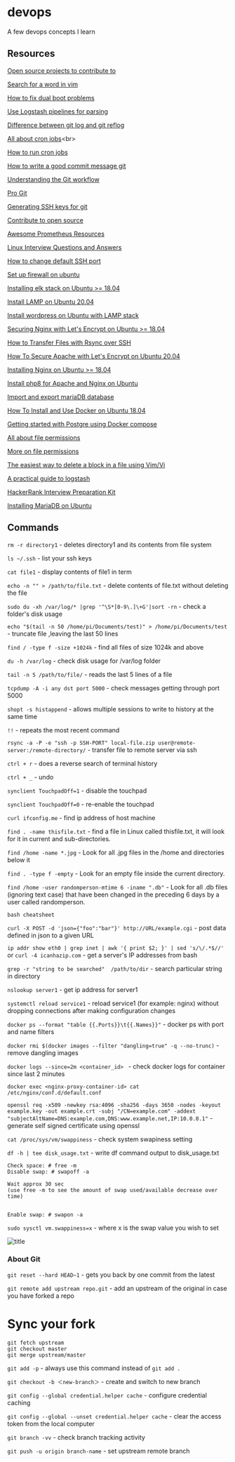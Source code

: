 # devops
A few devops concepts I learn

## Resources

[Open source projects to contribute to](https://awesomeopensource.com/)

[Search for a word in vim](https://www.cyberciti.biz/faq/find-a-word-in-vim-or-vi-text-editor/)

[How to fix dual boot problems](https://www.youtube.com/watch?v=gEB6JEYZekE)

[Use Logstash pipelines for parsing](https://www.elastic.co/guide/en/logstash/6.8/logstash-config-for-filebeat-modules.html)

[Difference between git log and git reflog](https://stackoverflow.com/questions/17857723/whats-the-difference-between-git-reflog-and-log)<br>

[All about cron jobs](https://www.guru99.com/crontab-in-linux-with-examples.html#:~:text=Crontab%20stands%20for%20%E2%80%9Ccron%20table,periodically%20for%20the%20specific%20schedule.)<br>

[How to run cron jobs](https://linuxize.com/post/cron-jobs-every-5-10-15-minutes/)<br>

[How to write a good commit message git](https://chris.beams.io/posts/git-commit/)<br>

[Understanding the Git workflow](https://sandofsky.com/workflow/git-workflow/)

[Pro Git](https://git-scm.com/book/en/v2)

[Generating SSH keys for git](https://docs.github.com/en/authentication/connecting-to-github-with-ssh/generating-a-new-ssh-key-and-adding-it-to-the-ssh-agent)<br>

[Contribute to open source](https://www.youtube.com/watch?v=vSdSFxIKy5w&list=PLseEp7p6EwiZgLPknY4ITJxfoo75wqxph&index=5)<br>

[Awesome Prometheus Resources](https://github.com/roaldnefs/awesome-prometheus)<br>

[Linux Interview Questions and Answers](https://www.youtube.com/watch?v=p3tvtXOg5rg)<br>

[How to change default SSH port](https://www.ubuntu18.com/ubuntu-change-ssh-port/)<br>

[Set up firewall on ubuntu](https://www.ubuntu18.com/ubuntu-18-ufw-firewall/)<br>

[Installing elk stack on Ubuntu >= 18.04](https://www.digitalocean.com/community/tutorials/how-to-install-elasticsearch-logstash-and-kibana-elastic-stack-on-ubuntu-18-04) 
<br>

[Install LAMP on Ubuntu 20.04](https://www.digitalocean.com/community/tutorials/how-to-install-linux-apache-mysql-php-lamp-stack-on-ubuntu-20-04)<br>

[Install wordpress on Ubuntu with LAMP stack](https://www.digitalocean.com/community/tutorials/how-to-install-wordpress-on-ubuntu-20-04-with-a-lamp-stack)

[Securing Nginx with Let's Encrypt on Ubuntu >= 18.04](https://www.digitalocean.com/community/tutorials/how-to-secure-nginx-with-let-s-encrypt-on-ubuntu-18-04)
<br>

[How to Transfer Files with Rsync over SSH](https://linuxize.com/post/how-to-transfer-files-with-rsync-over-ssh/)<br>

[How To Secure Apache with Let's Encrypt on Ubuntu 20.04](https://www.digitalocean.com/community/tutorials/how-to-secure-apache-with-let-s-encrypt-on-ubuntu-20-04)<br>

[Installing Nginx on Ubuntu >= 18.04](https://www.digitalocean.com/community/tutorials/how-to-install-nginx-on-ubuntu-18-04)
<br>

[Install php8 for Apache and Nginx on Ubuntu](https://www.linode.com/docs/guides/install-php-8-for-apache-and-nginx-on-ubuntu/)<br>

[Import and export mariaDB database](https://www.digitalocean.com/community/tutorials/how-to-import-and-export-databases-in-mysql-or-mariadb)<br>

[How To Install and Use Docker on Ubuntu 18.04](https://www.digitalocean.com/community/tutorials/how-to-install-and-use-docker-on-ubuntu-18-04)
<br>

[Getting started with Postgre using Docker compose](https://medium.com/analytics-vidhya/getting-started-with-postgresql-using-docker-compose-34d6b808c47c)<br>

[All about file permissions](https://www.linode.com/docs/guides/modify-file-permissions-with-chmod/)<br>

[More on file permissions](https://kb.iu.edu/d/abdb)<br>

[The easiest way to delete a block in a file using Vim/Vi](https://thecodingbot.com/the-easiest-way-to-delete-a-block-in-a-file-using-vim-vi)<br>

[A practical guide to logstash](https://coralogix.com/blog/a-practical-guide-to-logstash-syslog-deep-dive/)<br>


[HackerRank Interview Preparation Kit](https://www.hackerrank.com/interview/interview-preparation-kit)<br>

[Installing MariaDB on Ubuntu](https://www.digitalocean.com/community/tutorials/how-to-install-mariadb-on-ubuntu-20-04)<br>

 ## Commands

`rm -r directory1` - deletes directory1 and its contents from file system <br>

`ls ~/.ssh` - list your ssh keys<br> 

`cat file1` - display contents of file1 in term <br>

`echo -n "" > /path/to/file.txt` - delete contents of file.txt without deleting the file<br>

`sudo du -xh /var/log/* |grep '^\S*[0-9\.]\+G'|sort -rn` - check a folder's disk usage<br>

`echo "$(tail -n 50 /home/pi/Documents/test)" > /home/pi/Documents/test` - truncate file ,leaving the last 50 lines<br>
 
`find / -type f -size +1024k` - find all files of size 1024k and above<br>

`du -h /var/log` - check disk usage for /var/log folder<br>

`tail -n 5 /path/to/file/` - reads the last 5 lines of a file<br>

`tcpdump -A -i any dst port 5000` - check messages getting through port 5000<br>

`shopt -s histappend` - allows multiple sessions to write to history at the same time<br>

`!!` - repeats the most recent command<br>

`rsync -a -P -e "ssh -p SSH-PORT" local-file.zip user@remote-server:/remote-directory/` - transfer file to remote server via ssh

`ctrl + r` - does a reverse search of terminal history<br>

`ctrl + _` - undo<br>

`synclient TouchpadOff=1` - disable the touchpad<br>

`synclient TouchpadOff=0` - re-enable the touchpad<br>

`curl ifconfig.me` - find ip address of host machine<br>

`find . -name thisfile.txt` - find a file in Linux called thisfile.txt, it will look for it in current and sub-directories.<br>

`find /home -name *.jpg` - Look for all .jpg files in the /home and directories below it<br>

`find . -type f -empty` - Look for an empty file inside the current directory.<br>

`find /home -user randomperson-mtime 6 -iname ".db"` - Look for all .db files (ignoring text case) that have been changed in the preceding 6 days by a user called randomperson.<br>

`bash cheatsheet` <br>

`curl -X POST -d 'json={"foo":"bar"}' http://URL/example.cgi` - post data defined in json to a given URL
<br>

`ip addr show eth0 | grep inet | awk '{ print $2; }' | sed 's/\/.*$//'` or `curl -4 icanhazip.com` - get a server's IP addresses from bash<br>

`grep -r "string to be searched"  /path/to/dir` - search particular string in directory<br>

`nslookup server1` - get ip address for server1<br>

`systemctl reload service1` - reload service1 (for example: nginx) without dropping connections after making configuration changes<br>

`docker ps --format "table {{.Ports}}\t{{.Names}}"` - docker ps with port and name filters<br>

`docker rmi $(docker images --filter "dangling=true" -q --no-trunc)` - remove dangling images<br>

`docker logs --since=2m <container_id> ` - check docker logs for container since last 2 minutes<br> 

`docker exec <nginx-proxy-container-id> cat /etc/nginx/conf.d/default.conf`

`openssl req -x509 -newkey rsa:4096 -sha256 -days 3650 -nodes -keyout example.key -out example.crt -subj "/CN=example.com" -addext "subjectAltName=DNS:example.com,DNS:www.example.net,IP:10.0.0.1"` - generate self signed certificate using openssl<br>

`cat /proc/sys/vm/swappiness` - check system swapiness setting<br>

`df -h | tee disk_usage.txt` - write df command output to disk_usage.txt<br>
```
Check space: # free -m 
Disable swap: # swapoff -a 

Wait approx 30 sec 
(use free -m to see the amount of swap used/available decrease over time)


Enable swap: # swapon -a 
```

`sudo sysctl vm.swappiness=x` - where x is the swap value you wish to set <br>

![title](./bash.png)

### About Git

`git reset --hard HEAD~1` - gets you back by one commit from the latest

`git remote add upstream repo.git` - add an upstream of the original in case you have forked a repo

# Sync your fork
```
git fetch upstream
git checkout master
git merge upstream/master
```
`git add -p` - always use this command instead of `git add .`

`git checkout -b ＜new-branch＞` - create and switch to new branch<br>

`git config --global credential.helper cache` - configure credential caching

`git config --global --unset credential.helper cache` - clear the access token from the local computer<br>

`git branch -vv` - check branch tracking activity<br>

`git push -u origin branch-name` - set upstream remote branch 

